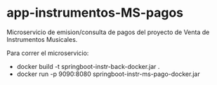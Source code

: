 # app-instrumentos-MS-pagos

Microservicio de emision/consulta de pagos del proyecto de Venta de Instrumentos Musicales.

Para correr el microservicio:

- docker build -t springboot-instr-back-docker.jar .
- docker run -p 9090:8080 springboot-instr-ms-pago-docker.jar
